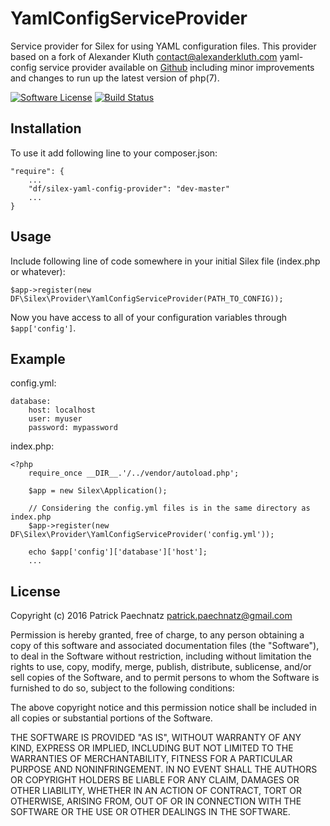 YamlConfigServiceProvider
=========================

Service provider for Silex for using YAML configuration files. This provider based on a fork of Alexander Kluth <contact@alexanderkluth.com> yaml-config service provider available on [Github](https://github.com/deralex/YamlConfigServiceProvider) including minor improvements and changes to run up the latest version of php(7).      

[![Software License](https://img.shields.io/badge/license-MIT-brightgreen.svg)](LICENSE)
[![Build Status](https://travis-ci.org/dunkelfrosch/silex-yaml-config-provider.svg?branch=master)](https://travis-ci.org/dunkelfrosch/silex-yaml-config-provider)

Installation
--------------

To use it add following line to your composer.json:

    "require": {
        ...
        "df/silex-yaml-config-provider": "dev-master"
        ...
    }


Usage
--------------
Include following line of code somewhere in your initial Silex file (index.php or whatever):

    $app->register(new DF\Silex\Provider\YamlConfigServiceProvider(PATH_TO_CONFIG));

Now you have access to all of your configuration variables through `$app['config']`.


Example
---------------

config.yml:

    database:
        host: localhost
        user: myuser
        password: mypassword

index.php:

    <?php
        require_once __DIR__.'/../vendor/autoload.php';

        $app = new Silex\Application();

        // Considering the config.yml files is in the same directory as index.php
        $app->register(new DF\Silex\Provider\YamlConfigServiceProvider('config.yml'));

        echo $app['config']['database']['host'];
        ...

License
----------------
Copyright (c) 2016 Patrick Paechnatz <patrick.paechnatz@gmail.com>
                                                                           
Permission is hereby granted,  free of charge,  to any  person obtaining a 
copy of this software and associated documentation files (the "Software"), 
to deal in the Software without restriction,  including without limitation 
the rights to use,  copy, modify, merge, publish,  distribute, sublicense, 
and/or sell copies  of the  Software,  and to permit  persons to whom  the 
Software is furnished to do so, subject to the following conditions:       
                                                                           
The above copyright notice and this permission notice shall be included in 
all copies or substantial portions of the Software.                        
                                                                           
THE SOFTWARE IS PROVIDED "AS IS", WITHOUT WARRANTY OF ANY KIND, EXPRESS OR 
IMPLIED, INCLUDING  BUT NOT  LIMITED TO THE WARRANTIES OF MERCHANTABILITY, 
FITNESS FOR A PARTICULAR  PURPOSE AND  NONINFRINGEMENT.  IN NO EVENT SHALL 
THE AUTHORS OR COPYRIGHT HOLDERS BE LIABLE FOR ANY CLAIM, DAMAGES OR OTHER 
LIABILITY,  WHETHER IN AN ACTION OF CONTRACT,  TORT OR OTHERWISE,  ARISING 
FROM,  OUT OF  OR IN CONNECTION  WITH THE  SOFTWARE  OR THE  USE OR  OTHER 
DEALINGS IN THE SOFTWARE.                                                  

